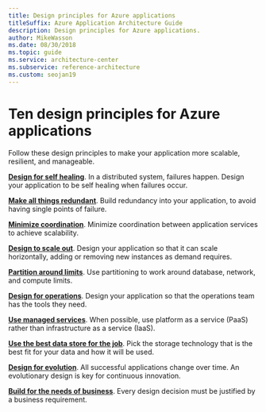 ```yaml
---
title: Design principles for Azure applications
titleSuffix: Azure Application Architecture Guide
description: Design principles for Azure applications.
author: MikeWasson
ms.date: 08/30/2018
ms.topic: guide
ms.service: architecture-center
ms.subservice: reference-architecture
ms.custom: seojan19
---
```


# Ten design principles for Azure applications

Follow these design principles to make your application more scalable, resilient, and manageable.

**[Design for self healing](self-healing.md)**. In a distributed system, failures happen. Design your application to be self healing when failures occur.

**[Make all things redundant](redundancy.md)**. Build redundancy into your application, to avoid having single points of failure.

**[Minimize coordination](minimize-coordination.md)**. Minimize coordination between application services to achieve scalability.

**[Design to scale out](scale-out.md)**. Design your application so that it can scale horizontally, adding or removing new instances as demand requires.

**[Partition around limits](partition.md)**. Use partitioning to work around database, network, and compute limits.

**[Design for operations](design-for-operations.md)**. Design your application so that the operations team has the tools they need.

**[Use managed services](managed-services.md)**. When possible, use platform as a service (PaaS) rather than infrastructure as a service (IaaS).

**[Use the best data store for the job](use-the-best-data-store.md)**. Pick the storage technology that is the best fit for your data and how it will be used.

**[Design for evolution](design-for-evolution.md)**. All successful applications change over time. An evolutionary design is key for continuous innovation.

**[Build for the needs of business](build-for-business.md)**. Every design decision must be justified by a business requirement.
